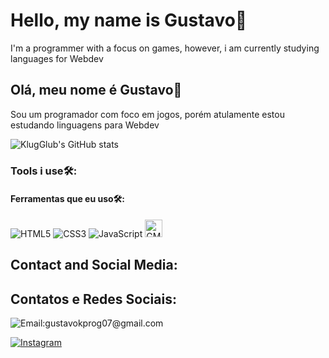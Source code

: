 
<h1>Hello, my name is Gustavo👋</h1>
<p>I'm a programmer with a focus on games, however, i am currently studying languages ​​for Webdev</p>

<h2>Olá, meu nome é Gustavo👋</h2>
<p>Sou um programador com foco em jogos, porém atulamente estou estudando linguagens para Webdev</p>

![KlugGlub's GitHub stats](https://github-readme-stats.vercel.app/api?username=KlugGlub&show_icons=true&theme=synthwave)

<h3>Tools i use🛠️:</h3>
<h4>Ferramentas que eu uso🛠️:</h4>
<div style="display: inline_block">
  <img alt="HTML5" aling="center" src="https://img.shields.io/badge/HTML5-E34F26?style=for-the-badge&logo=html5&logoColor=white"/>
  <img alt="CSS3" aling="center" src="https://img.shields.io/badge/CSS3-1572B6?style=for-the-badge&logo=css3&logoColor=white"/>
  <img alt="JavaScript" aling="center" src="https://img.shields.io/badge/JavaScript-F7DF1E?style=for-the-badge&logo=javascript&logoColor=black"/>
  <img alt="GML" aling="center" src="https://coal.gamemaker.io/sites/5d75794b3c84c70006700381/theme/images/og/thumbnail_gm_logo.png?1696004555" width="28px" height="28px"/>
</div>

<h2>Contact and Social Media:</h2>
<h2>Contatos e Redes Sociais:</h2>

<div style="display: inline_block">
  <img alt="Email:gustavokprog07@gmail.com" aling="center" src="https://img.shields.io/badge/Email-gustavokprog07%40gmail.com-red?style=flat-square&logo=gmail&logoColor=%23fff5f5&label=Email&labelColor=%23f23f3f&color=%23f23f3f"/>
</div>

[![Instagram](https://img.shields.io/badge/Instagram-E4405F?style=for-the-badge&logo=instagram&logoColor=white)](https://www.instagram.com/gklug07/)
